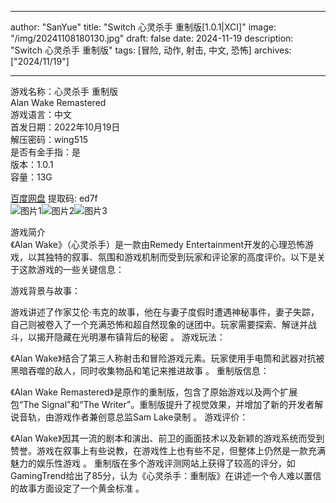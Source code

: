 
---
author: "SanYue"
title: "Switch 心灵杀手 重制版[1.0.1|XCI]"
image: "/img/20241108180130.jpg"
draft: false
date: 2024-11-19
description: "Switch 心灵杀手 重制版"
tags: [冒险, 动作, 射击, 中文, 恐怖]
archives: ["2024/11/19"]

---

游戏名称：心灵杀手 重制版   
Alan Wake Remastered    
游戏语言：中文  
首发日期：2022年10月19日  
解压密码：wing515  
是否有金手指：是  
版本：1.0.1   
容量：13G

[百度网盘](https//pan.baidu.com/s/1wwYazT97xBTD5G5HyvKWXg) 提取码: ed7f  
![图片1](/img/scd71r.jpg)![图片2](/img/scd71u.jpg)![图片3](/img/scd71t.jpg)  

游戏简介  
《Alan Wake》（心灵杀手）是一款由Remedy Entertainment开发的心理恐怖游戏，以其独特的叙事、氛围和游戏机制而受到玩家和评论家的高度评价。以下是关于这款游戏的一些关键信息：

游戏背景与故事：

游戏讲述了作家艾伦·韦克的故事，他在与妻子度假时遭遇神秘事件，妻子失踪，自己则被卷入了一个充满恐怖和超自然现象的谜团中。玩家需要探索、解谜并战斗，以揭开隐藏在光明瀑布镇背后的秘密
。
游戏玩法：

《Alan Wake》结合了第三人称射击和冒险游戏元素。玩家使用手电筒和武器对抗被黑暗吞噬的敌人，同时收集物品和笔记来推进故事
。
重制版信息：

《Alan Wake Remastered》是原作的重制版，包含了原始游戏以及两个扩展包“The Signal”和“The Writer”。重制版提升了视觉效果，并增加了新的开发者解说音轨，由游戏作者兼创意总监Sam Lake录制
。
游戏评价：

《Alan Wake》因其一流的剧本和演出、前卫的画面技术以及新颖的游戏系统而受到赞誉。游戏在叙事上有些说教，在游戏性上也有些不足，但整体上仍然是一款充满魅力的娱乐性游戏
。
重制版在多个游戏评测网站上获得了较高的评分，如GamingTrend给出了85分，认为《心灵杀手：重制版》在讲述一个令人难以置信的故事方面设定了一个黄金标准
。
